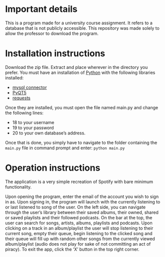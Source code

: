 # Important details
This is a program made for a university course assignment. It refers to a database that is not publicly accessible. This repository was made solely to allow the professor to download the program.
# Installation instructions
Download the zip file. Extract and place wherever in the directory you prefer. 
You must have an installation of [Python](https://www.python.org/downloads/) with the following libraries installed: 
- [mysql connector](https://dev.mysql.com/doc/connector-python/en/connector-python-installation.html)
- [PyQT5](https://pypi.org/project/PyQt5/)
- [requests](https://pypi.org/project/requests/)

Once they are installed, you must open the file named main.py and change the following lines:
- 18 to your username
- 19 to your password
- 20 to your own database’s address.
 
Once that is done, you simply have to navigate to the folder containing the `main.py` file in command prompt and enter: `python main.py`
# Operation instructions
The application is a very simple recreation of Spotify with bare minimum functionality. 

Upon opening the program, enter the email of the account you wish to sign in as.
Upon signing in, the program will launch with the currently listening to or last listened to song of the user. 
On the left side, you can navigate through the user’s library between their saved albums, their owned, shared or saved playlists and their followed podcasts. 
On the bar at the top, the user can search for songs, artists, albums, playlists and podcasts. 
Upon clicking on a track in an album/playlist the user will stop listening to their current song, empty their queue, begin listening to the clicked song and their queue will fill up with random other songs from the currently viewed album/playlist (audio does not play for sake of not committing an act of piracy). 
To exit the app, click the ‘X’ button in the top right corner.
